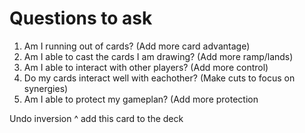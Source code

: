 
# Questions to ask
1) Am I running out of cards? (Add more card advantage)
2) Am I able to cast the cards I am drawing? (Add more ramp/lands)
3) Am I able to interact with other players? (Add more control)
4) Do my cards interact well with eachother? (Make cuts to focus on synergies)
5) Am I able to protect my gameplan? (Add more protection

Undo inversion
^ add this card to the deck